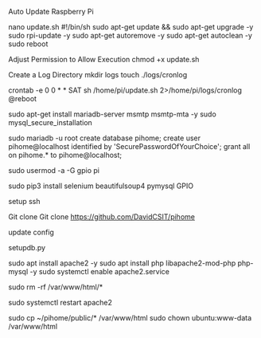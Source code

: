 Auto Update Raspberry Pi 

nano update.sh 
    #!/bin/sh
    sudo apt-get update && sudo apt-get upgrade -y 
    sudo rpi-update -y
    sudo apt-get autoremove -y
    sudo apt-get autoclean -y
    sudo reboot

Adjust Permission to Allow Execution
    chmod +x update.sh

Create a Log Directory
mkdir logs
touch ./logs/cronlog

crontab -e
    0 0 * * SAT sh /home/pi/update.sh 2>/home/pi/logs/cronlog
    @reboot 

sudo apt-get install mariadb-server msmtp msmtp-mta -y
sudo mysql_secure_installation

sudo mariadb -u root
    create database pihome;
    create user pihome@localhost identified by 'SecurePasswordOfYourChoice'; 
    grant all on pihome.* to pihome@localhost;

sudo usermod -a -G gpio pi

sudo pip3 install selenium beautifulsoup4 pymysql GPIO

setup ssh

Git clone
Git clone https://github.com/DavidCSIT/pihome

update config

setupdb.py

sudo apt install apache2 -y
sudo apt install php libapache2-mod-php php-mysql -y
sudo systemctl enable apache2.service  

sudo rm -rf /var/www/html/*

sudo systemctl restart apache2

sudo cp ~/pihome/public/*  /var/www/html
sudo chown ubuntu:www-data /var/www/html 

